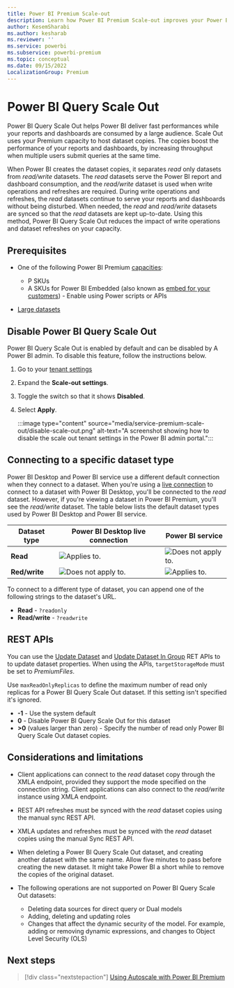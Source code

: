 ```yaml
---
title: Power BI Premium Scale-out
description: Learn how Power BI Premium Scale-out improves your Power BI performance by reducing dataset query and refresh times
author: KesemSharabi
ms.author: kesharab
ms.reviewer: ''
ms.service: powerbi
ms.subservice: powerbi-premium
ms.topic: conceptual
ms.date: 09/15/2022
LocalizationGroup: Premium
---
```


# Power BI Query Scale Out

Power BI Query Scale Out helps Power BI deliver fast performances while your reports and dashboards are consumed by a large audience. Scale Out uses your Premium capacity to host dataset copies. The copies boost the performance of your reports and dashboards, by increasing throughput when multiple users submit queries at the same time.

When Power BI creates the dataset copies, it separates *read* only datasets from *read/write* datasets. The *read* datasets serve the Power BI report and dashboard consumption, and the *read/write* dataset is used when write operations and refreshes are required. During write operations and refreshes, the *read* datasets continue to serve your reports and dashboards without being disturbed. When needed, the *read* and *read/write* datasets are synced so that the *read* datasets are kept up-to-date. Using this method, Power BI Query Scale Out reduces the impact of write operations and dataset refreshes on your capacity.

## Prerequisites

* One of the following Power BI Premium [capacities](service-premium-gen2-what-is.md#capacities-and-skus):
    * P SKUs
    * A SKUs for Power BI Embedded (also known as [embed for your customers](../developer/embedded/embedded-analytics-power-bi.md#embed-for-your-customers)) - Enable using Power scripts or APIs

* [Large datasets](service-premium-large-models.md)

## Disable Power BI Query Scale Out

Power BI Query Scale Out is enabled by default and can be disabled by A Power BI admin. To disable this feature, follow the instructions below.

1. Go to your [tenant settings](./../admin/service-admin-portal-about-tenant-settings.md)

2. Expand the **Scale-out settings**.

3. Toggle the switch so that it shows **Disabled**.

4. Select **Apply**.

    :::image type="content" source="media/service-premium-scale-out/disable-scale-out.png" alt-text="A screenshot showing how to disable the scale out tenant settings in the Power BI admin portal.":::

## Connecting to a specific dataset type

Power BI Desktop and Power BI service use a different default connection when they connect to a dataset. When you're using a [live connection](./../connect-data/desktop-report-lifecycle-datasets.md) to connect to a dataset with Power BI Desktop, you'll be connected to the *read* dataset. However, if you're viewing a dataset in Power BI Premium, you'll see the *read/write* dataset. The table below lists the default dataset types used by Power BI Desktop and Power BI service.

|Dataset type  |Power BI Desktop live connection                |Power BI service                                |
|--------------|------------------------------------------------|------------------------------------------------|
|**Read**      |![Applies to.](../includes/media/yes.png)       |![Does not apply to.](../includes/media/no.png) |
|**Red/write** |![Does not apply to.](../includes/media/no.png) |![Applies to.](../includes/media/yes.png)       |

To connect to a different type of dataset, you can append one of the following strings to the dataset's URL.

* **Read** - `?readonly`
* **Read/write** - `?readwrite`

## REST APIs

You can use the [Update Dataset](/rest/api/power-bi/datasets/update-dataset) and [Update Dataset In Group](/rest/api/power-bi/datasets/update-dataset-in-group) RET APIs to to update dataset properties. When using the APIs, `targetStorageMode` must be set to *PremiumFiles*.

Use `maxReadOnlyReplicas` to define the maximum number of read only replicas for a Power BI Query Scale Out dataset. If this setting isn't specified it's ignored.  
* **-1** - Use the system default
* **0** -  Disable Power BI Query Scale Out for this dataset  
* **>0** (values larger than zero) - Specify the number of read only Power BI Query Scale Out dataset copies.

## Considerations and limitations

* Client applications can connect to the *read* dataset copy through the XMLA endpoint, provided they support the mode specified on the connection string. Client applications can also connect to the *read/write* instance using XMLA endpoint.

* REST API refreshes must be synced with the *read* dataset copies using the manual sync REST API.

* XMLA updates and refreshes must be synced with the *read* dataset copies using the manual Sync REST API.

* When deleting a Power BI Query Scale Out dataset, and creating another dataset with the same name. Allow five minutes to pass before creating the new dataset. It might take Power BI a short while to remove the copies of the original dataset.

* The following operations are not supported on Power BI Query Scale Out datasets:
    * Deleting data sources for direct query or Dual models
    * Adding, deleting and updating roles
    * Changes that affect the dynamic security of the model. For example, adding or removing dynamic expressions, and changes to Object Level Security (OLS)

## Next steps

> [!div class="nextstepaction"]
> [Using Autoscale with Power BI Premium](service-premium-auto-scale.md)
